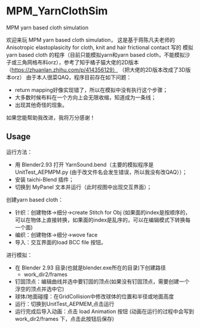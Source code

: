 # MPM_YarnClothSim
MPM yarn based cloth simulation

欢迎来玩 MPM yarn based cloth simulation， 这是基于蒋陈凡夫老师的 Anisotropic elastoplasicity for cloth, knit and hair frictional contact 写的 模拟 yarn based cloth 的程序（目前只能模拟yarn和yarn based cloth，不能模拟沙子或三角网格布料orz），参考了知乎橘子猫大佬的2D版本（https://zhuanlan.zhihu.com/p/414356129） （把大佬的2D版本改成了3D版本orz）
由于本人很菜QAQ，程序目前存在如下问题：
- return mapping好像实现错了，所以在模拟中没有执行这个步骤；
- 大多数时候布料在一个方向上会无限收缩，知道成为一条线；
- 出现其他奇怪的现象。

如果您能帮助我改进，我将万分感谢！

## Usage

运行方法：

- 用 Blender2.93 打开 YarnSound.bend（主要的模拟程序是 UnitTest_AEPMPM.py (由于改文件名会发生错误，所以我没有改QAQ））；
- 安装 taichi-Blend 插件；
- 切换到 MyPanel 文本并运行（此时视图中出现交互界面）；

创建yarn based cloth：

- 针织：创建物体->细分->create Stitch for Obj (如果面的index是按顺序的，可以在物体上直接转换，如果面的index是乱序的，可以在编辑模式下转换每一个面)
- 编织：创建物体->细分->wove face
- 导入：交互界面的load BCC file 按钮。

进行模拟：

- 在 Blender 2.93 目录(也就是blender.exe所在的目录)下创建路径
  - work_dir2/frames
- 钉固顶点：编辑曲线并选中要钉固的顶点(如果没有钉固顶点，需要创建一个浮空的顶点并选中它)
- 球体/地面碰撞：在GridCollision中修改球体的位置和半径或地面高度
- 运行：切换到UnitTest_AEPMEM,点击运行
- 运行完成后导入动画：点击 load Animation 按钮 (动画在运行的过程中会写到 work_dir2/frames 下，点击此按钮后保存)
